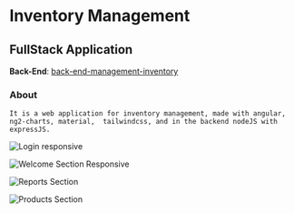 # Inventory Management
## FullStack Application
**Back-End**: [back-end-management-inventory](https://github.com/miquigz/back-management_Inventory)

### About
``It is a web application for inventory management, made with angular, ng2-charts, material, 
tailwindcss, and in the backend nodeJS with expressJS.``

![Login responsive](https://i.postimg.cc/9frDZX2R/management-inventory2.png)

![Welcome Section Responsive](https://i.postimg.cc/YCX4vG5B/management-inventory.png)

![Reports Section](https://i.postimg.cc/Ls8gJ2rC/we.webp)

![Products Section](https://i.postimg.cc/G3qNDQ8X/wer.webp)